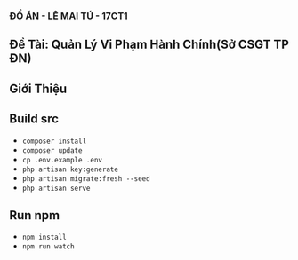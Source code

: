### ĐỒ ÁN - LÊ MAI TÚ - 17CT1

## Đề Tài: Quản Lý Vi Phạm Hành Chính(Sở CSGT TP ĐN)

## Giới Thiệu

## Build src
- `composer install`
- `composer update`
- `cp .env.example .env`
- `php artisan key:generate`
- `php artisan migrate:fresh --seed`
- `php artisan serve`

## Run npm
- `npm install`
- `npm run watch`
